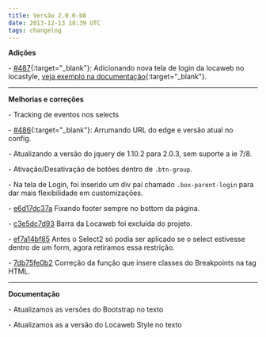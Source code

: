 ```yaml
---
title: Versão 2.0.0-b8
date: 2013-12-13 18:39 UTC
tags: changelog
---
```


**Adições**

\- [#487](https://github.com/locaweb/locawebstyle/pull/487){:target="_blank"}: Adicionando nova tela de login da locaweb no locastyle, [veja exemplo na documentação](http://locaweb.github.io/locawebstyle/manual/exemplos/login "Veja o exemplo na documentação"){:target="_blank"}.

---

**Melhorias e correções**

\- Tracking de eventos nos selects

\- [#486](https://github.com/locaweb/locawebstyle/pull/486){:target="_blank"}: Arrumando URL do edge e versão atual no config.

\- Atualizando a versão do jquery de 1.10.2 para 2.0.3, sem suporte a ie 7/8.

\- Ativação/Desativação de botões dentro de <code>.btn-group</code>.

\- Na tela de Login, foi inserido um div pai chamado <code>.box-parent-login</code> para dar mais flexibilidade em customizações.

\- [e6d17dc37a](https://github.com/locaweb/locawebstyle/commit/e6d17dc37afd3447f51acc0a6b0577c47a38ae3b) Fixando footer sempre no bottom da página.

\- [c3e5dc7d93](https://github.com/locaweb/locawebstyle/commit/c3e5dc7d9372150213035c691b1b582cf0ab55e3) Barra da Locaweb foi excluída do projeto.

\- [ef7a14bf85](https://github.com/locaweb/locawebstyle/commit/ef7a14bf8594649af63c85eeaa3ae17281533169) Antes o Select2 só podia ser aplicado se o select estivesse dentro de um form, agora retiramos essa restrição.

\- [7db75fe0b2](https://github.com/locaweb/locawebstyle/commit/7db75fe0b204207d221333019b6148c383347525) Correção da função que insere classes do Breakpoints na tag HTML.

---

**Documentação**

\- Atualizamos as versões do Bootstrap no texto

\- Atualizamos as a versão do Locaweb Style no texto
